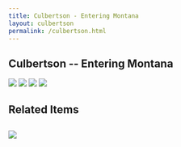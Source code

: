 ```yaml
---
title: Culbertson - Entering Montana
layout: culbertson
permalink: /culbertson.html
---
```


## Culbertson -- Entering Montana

<img class="card-image-top img-fluid" src="{{ '/objects/LewisAndClark-Culbertson_Page_1.jpg' | absolute_url }}">    

<img class="card-image-top img-fluid" src="{{ '/objects/LewisAndClark-Culbertson_Page_2.jpg' | absolute_url }}">    

<img class="card-image-top img-fluid" src="{{ '/objects/LewisAndClark-Culbertson_Page_3.jpg' | absolute_url }}">    

<img class="card-image-top img-fluid" src="{{ '/objects/LewisAndClark-Culbertson_Page_4.jpg' | absolute_url }}">  


<h2>Related Items<h2>

<div class="container">
<div class="card-columns">
    <div class="card">
    <a href="{{ '/items/mc21a_Culbertson.html' | absolute_url }}" style="width: 18rem;">
        <img class="card-img-top img-fluid" src="{{ '/objects/mc21a_Culbertson.jpg' | absolute_url }}">
    </a>